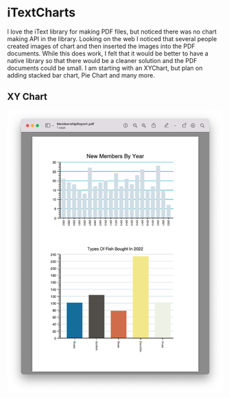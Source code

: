 # iTextCharts

I love the iText library for making PDF files, but noticed there was no chart making API in the library. Looking on
the web I noticed that several people created images of chart and then inserted the images into the PDF documents.
While this does work, I felt that it would be better to have a native library so that there would be a cleaner solution
and the PDF documents could be  small. I am starting with an XYChart, but plan on adding stacked bar chart, Pie Chart
and many more.

## XY Chart
<p>
    <img src="https://github.com/PerryCameron/iTextCharts/blob/main/src/main/resources/screenshots/Screen%20Shot%202022-07-11%20at%205.54.37%20PM.png"  />
</p>